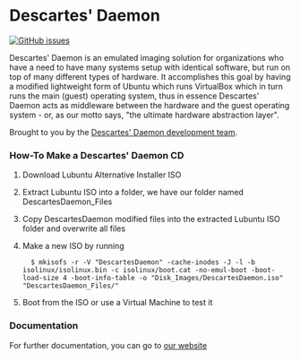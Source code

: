 Descartes' Daemon
=================

[![GitHub issues](https://img.shields.io/github/issues/JacobJWalker/VubuntuBox.svg)](https://github.com/JacobJWalker/VubuntuBox/issues)

Descartes' Daemon is an emulated imaging solution for organizations who have a need to have many systems setup with identical software, but run on top of many different types of hardware. It accomplishes this goal by having a modified lightweight form of Ubuntu which runs VirtualBox which in turn runs the main (guest) operating system, thus in essence Descartes' Daemon acts as middleware between the hardware and the guest operating system - or, as our motto says, "the ultimate hardware abstraction layer".

Brought to you by the [Descartes' Daemon development team](http://vubuntubox.org/wiki/index.php?title=VubuntuBox_Development_Team).

### How-To Make a Descartes' Daemon CD ###

1. Download Lubuntu Alternative Installer ISO

2. Extract Lubuntu ISO into a folder, we have our folder named DescartesDaemon_Files

3. Copy DescartesDaemon modified files into the extracted Lubuntu ISO folder and overwrite all files

4. Make a new ISO by running 
            
         $ mkisofs -r -V "DescartesDaemon" -cache-inodes -J -l -b isolinux/isolinux.bin -c isolinux/boot.cat -no-emul-boot -boot-load-size 4 -boot-info-table -o "Disk_Images/DescartesDaemon.iso" "DescartesDaemon_Files/"

5. Boot from the ISO or use a Virtual Machine to test it

### Documentation ###
For further documentation, you can go to [our website](http://www.DescartesDaemon.org)
